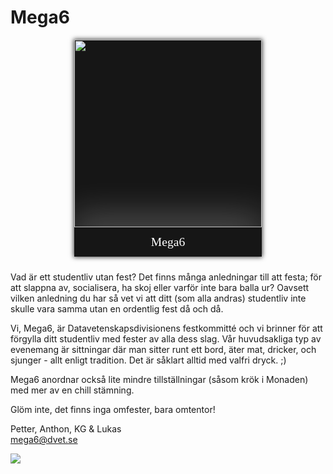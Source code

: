 <style>
    .committee-page-holder {
        display: flex;
        hyphens: auto;
        word-wrap: break-word;
        flex-direction: row;
        overflow-wrap: break-word;
        gap: 40px;
        align-items: flex-start;
        justify-content: space-between;
        flex-wrap: wrap;
    }

    .committee-page-text {
        max-width: 700px;
    }

    @media (max-width: 1100px) {
        .committee-page-holder {
            gap: 10px;
            flex-direction: column-reverse;
            align-items: center;
            justify-content: start;
        }
    }

    .committee-page-image {
        display: grid;
        grid-template-rows: auto auto;
        min-width: 300px;
        background-color: #161616;
        overflow: hidden;
        box-shadow: 0px 0px 7px 1px rgba(0, 0, 0, 0.75);
    }
    .committee-page-image div { 
        display: flex;
        justify-content: center;
        align-items: center;
    }
    .committee-page-image div img {
        width: 300px;
    }
    .committee-page-image span {
        color: white;
        text-align: center;
        font-size: 1.4em;
        line-height: 1.4em;
        padding: 10px;
        box-shadow: 0px -15px 56px 4px rgba(255, 255, 255, 0.25);
        font-family: "Press Start 2P";
    }
</style>

# Mega6
<div class="committee-page-holder">
    <div lang="se-SE" class="committee-page-text">
        <p>
            Vad är ett studentliv utan fest? Det finns många anledningar till att festa;
            för att slappna av, socialisera, ha skoj eller varför inte bara balla ur?
            Oavsett vilken anledning du har så vet vi att ditt (som alla andras) studentliv
            inte skulle vara samma utan en ordentlig fest då och då.
        </p>
        <p>
            Vi, Mega6, är Datavetenskapsdivisionens festkommitté och vi brinner för att
            förgylla ditt studentliv med fester av alla dess slag. Vår huvudsakliga typ av
            evenemang är sittningar där man sitter runt ett bord, äter mat, dricker, och sjunger 
            - allt enligt tradition. Det är såklart alltid med valfri dryck. ;)
        </p>
        <p>
            Mega6 anordnar också lite mindre tillställningar (såsom krök i Monaden) med mer av en chill stämning.
        </p>
        <p>
            Glöm inte, det finns inga omfester, bara omtentor!
        </p>
        <p>
            Petter, Anthon, KG & Lukas <br>
            <a href="mailto:mega6@dvet.se">mega6@dvet.se</a>
        </p>
        <img src="https://media.tenor.com/C7BqqYKGuOUAAAAC/megaman-dance.gif"/>
    </div>
    <div class="committee-page-image">
        <div>
            <img src="https://www.dvet.se/uploads/committee-images/loafey%20-%2034badadbf3f9409291475f1ca8a4d81a%20-%20mega6-gruppbild.png" />
        </div>
        <span>Mega6</span>
    </div>
</div>
